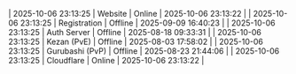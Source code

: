 | 2025-10-06 23:13:25 | Website | Online | 2025-10-06 23:13:22 |
| 2025-10-06 23:13:25 | Registration | Offline | 2025-09-09 16:40:23 |
| 2025-10-06 23:13:25 | Auth Server | Offline | 2025-08-18 09:33:31 |
| 2025-10-06 23:13:25 | Kezan (PvE) | Offline | 2025-08-03 17:58:02 |
| 2025-10-06 23:13:25 | Gurubashi (PvP) | Offline | 2025-08-23 21:44:06 |
| 2025-10-06 23:13:25 | Cloudflare | Online | 2025-10-06 23:13:22 |
